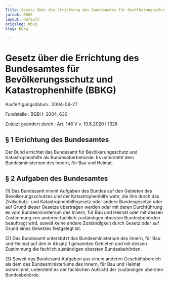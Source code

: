 ```yaml
---
Title: Gesetz über die Errichtung des Bundesamtes für Bevölkerungsschutz und Katastrophenhilfe
jurabk: BBKG
layout: default
origslug: bbkg
slug: bbkg

---
```


# Gesetz über die Errichtung des Bundesamtes für Bevölkerungsschutz und Katastrophenhilfe (BBKG)

Ausfertigungsdatum
:   2004-04-27

Fundstelle
:   BGBl I: 2004, 630

Zuletzt geändert durch
:   Art. 146 V v. 19.6.2020 I 1328



## § 1 Errichtung des Bundesamtes

Der Bund errichtet das Bundesamt für Bevölkerungsschutz und Katastrophenhilfe als Bundesoberbehörde. Es untersteht dem Bundesministerium des Innern, für Bau und Heimat.


## § 2 Aufgaben des Bundesamtes

(1) Das Bundesamt nimmt Aufgaben des Bundes auf den Gebieten des Bevölkerungsschutzes und der Katastrophenhilfe wahr, die ihm durch das Zivilschutz- und Katastrophenhilfegesetz oder andere Bundesgesetze oder auf Grund dieser Gesetze übertragen werden oder mit deren Durchführung es vom Bundesministerium des Innern, für Bau und Heimat oder mit dessen Zustimmung von anderen fachlich zuständigen obersten Bundesbehörden beauftragt wird, soweit keine andere Zuständigkeit durch Gesetz oder auf Grund eines Gesetzes festgelegt ist.

(2) Das Bundesamt unterstützt das Bundesministerium des Innern, für Bau und Heimat auf den in Absatz 1 genannten Gebieten und mit dessen Zustimmung die fachlich zuständigen obersten Bundesbehörden.

(3) Soweit das Bundesamt Aufgaben aus einem anderen Geschäftsbereich als dem des Bundesministeriums des Innern, für Bau und Heimat wahrnimmt, untersteht es der fachlichen Aufsicht der zuständigen obersten Bundesbehörde.


